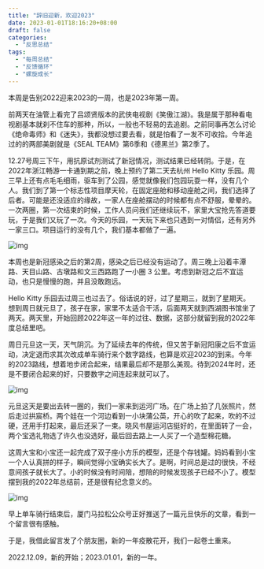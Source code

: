 ```yaml
---
title: "辞旧迎新，欢迎2023"
date: 2023-01-01T18:16:20+08:00
draft: false
categories:
  - "反思总结"
tags:
  - "每周总结"
  - "反馈循环"
  - "螺旋成长"
---
```


本周是告别2022迎来2023的一周，也是2023年第一周。

前两天在油管上看完了吕颂贤版本的武侠电视剧《笑傲江湖》。我是属于那种看电视剧基本就刹不住车的那种，所以，一般也不轻易的去追剧。之前同事再怎么讨论《绝命毒师》和《迷失》，我都没想过要去看，就是怕看了一发不可收拾。今年追过的的两部美剧就是《SEAL TEAM》第6季和《德黑兰》第2季了。

12.27号周三下午，用抗原试剂测试了新冠情况，测试结果已经转阴。于是，在2022年浙江畅游一卡通到期之前，晚上预约了第二天去杭州 Hello Kitty 乐园。周三早上还有点毛毛细雨，驱车到了公园，感觉就像我们包园玩耍一样，没有几个人。我们到了第一个标志性项目摩天轮，在固定座舱和移动座舱之间，我们选择了后者。可能是还没适应的缘故，一家人在座舱摆动的时候都有点不舒服，晕晕的。一次两圈，第一次结束的时候，工作人员问我们还继续玩不，家里大宝抢先答道要玩，于是我们又玩了一次。今天的乐园，一天玩下来也只遇到一对情侣，还有另外一家三口。项目运行的没有几个，我们基本都做了一遍。

![img](https://cdn.nlark.com/yuque/0/2023/png/177619/1672569245014-4701f530-9cf1-4976-833a-3ef5b5ba9399.png)

本周也是新冠感染之后的第2周，感染之后已经没有运动了。周三晚上沿着丰潭路、天目山路、古墩路和文三西路跑了一小圈 3 公里。考虑到新冠之后不宜运动，也只是慢慢的跑，并且没敢跑远。

Hello Kitty 乐园去过周三也过去了。俗话说的好，过了星期三，就到了星期天。想到周日就元旦了，孩子在家，家里不太适合干活，后面两天就到西湖图书馆坐了两天。两天里，开始回顾2022年这一年的过往、数据，这部分就留到我的2022年度总结里吧。

周日元旦这一天，天气阴沉。为了延续去年的传统，但又苦于新冠阳康之后不宜运动，决定退而求其次改成单车骑行来个数字路线，也算是欢迎2023的到来。今年的2023路线，想着地步闭合起来，结果最后却不是那么美观。待到2024年时，还是不要闭合起来的好，只要数字之间连起来就可以了。

![img](https://cdn.nlark.com/yuque/0/2023/png/177619/1672571042945-09f14427-4510-4e00-8241-c0bf0f92664d.png)

元旦这天是要出去转一圈的，我们一家来到运河广场。在广场上拍了几张照片，然后走过拱宸桥。两个娃在一个河边看到一小块蒲公英，开心的吹了起来，吹的不过硬，还用手打起来，最后还采了一束。晓风书屋运河店挺好的，在里面转了一会，两个宝选礼物选了许久也没选好，最后回去路上一人买了一个造型棉花糖。

这周大宝和小宝还一起完成了双子座小方乐的模型，还是个存钱罐。妈妈看到小宝一个人认真拼的样子，瞬间觉得小宝确实长大了。是啊，时间总是过的很快，不经意间孩子就长大了。小的时候没有时间陪，想陪的时候发现孩子已经不小了。模型摆到我的2022年总结前，还是很有纪念意义的。

![img](https://cdn.nlark.com/yuque/0/2023/png/177619/1672570551206-a2af2881-66dc-4af6-92ae-892893b57583.png)

早上单车骑行结束后，厦门马拉松公众号正好推送了一篇元旦快乐的文章，看到一个留言很有感触。

于是，我借此留言发了个朋友圈，新的一年疫散花开，我们一起卷土重来。

2022.12.09，新的开始；2023.01.01，新的一年。
